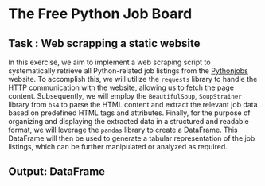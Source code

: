 # The Free Python Job Board

## Task : Web scrapping a static website

In this exercise, we aim to implement a web scraping script to systematically retrieve all Python-related job listings from the [Pythonjobs](.\pythonjobs.github.io) website. To accomplish this, we will utilize the `requests` library to handle the HTTP communication with the website, allowing us to fetch the page content. Subsequently, we will employ the `BeautifulSoup`, `SoupStrainer` library from `bs4` to parse the HTML content and extract the relevant job data based on predefined HTML tags and attributes. Finally, for the purpose of organizing and displaying the extracted data in a structured and readable format, we will leverage the `pandas` library to create a DataFrame. This DataFrame will then be used to generate a tabular representation of the job listings, which can be further manipulated or analyzed as required.

## Output: DataFrame 
